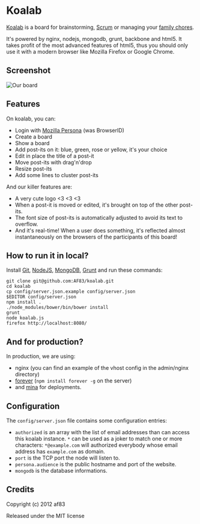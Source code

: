 Koalab
======

[Koalab](https://github.com/AF83/koalab) is a board for brainstorming,
[Scrum](http://en.wikipedia.org/wiki/Scrum_\(development\)) or managing your
[family chores](http://scrum4kids.blogspot.fr/2010/09/using-scrum-for-saturday-chores.html).

It's powered by nginx, nodejs, mongodb, grunt, backbone and html5. It takes
profit of the most advanced features of html5, thus you should only use it
with a modern browser like Mozilla Firefox or Google Chrome.


Screenshot
----------

![Our board](https://raw.github.com/AF83/koalab/master/public/screenshots/board.png)


Features
--------

On koalab, you can:

* Login with [Mozilla Persona](http://www.mozilla.org/persona/) (was BrowserID)
* Create a board
* Show a board
* Add post-its on it: blue, green, rose or yellow, it's your choice
* Edit in place the title of a post-it
* Move post-its with drag'n'drop
* Resize post-its
* Add some lines to cluster post-its

And our killer features are:

* A very cute logo <3 <3 <3
* When a post-it is moved or edited, it's brought on top of the other post-its.
* The font size of post-its is automatically adjusted to avoid its text to overflow.
* And it's real-time! When a user does something, it's reflected almost instantaneously
  on the browsers of the participants of this board!


How to run it in local?
-----------------------

Install [Git](http://git-scm.com/), [NodeJS](http://www.nodejs.org/),
[MongoDB](http://www.mongodb.org/), [Grunt](http://gruntjs.com/getting-started)
and run these commands:

```
git clone git@github.com:AF83/koalab.git
cd koalab
cp config/server.json.example config/server.json
$EDITOR config/server.json
npm install .
./node_modules/bower/bin/bower install
grunt
node koalab.js
firefox http://localhost:8080/
```


And for production?
-------------------

In production, we are using:

- nginx (you can find an example of the vhost config in the admin/nginx directory)
- [forever](https://github.com/nodejitsu/forever) (`npm install forever -g` on the server)
- and [mina](http://nadarei.co/mina/) for deployments.


Configuration
-------------

The `config/server.json` file contains some configuration entries:

- `authorized` is an array with the list of email addresses than can access
  this koalab instance. `*` can be used as a joker to match one or more
  characters: `*@example.com` will authorized everybody whose email address
  has `example.com` as domain.
- `port` is the TCP port the node will listen to.
- `persona.audience` is the public hostname and port of the website.
- `mongodb` is the database informations.

Credits
-------

Copyright (c) 2012 af83

Released under the MIT license

